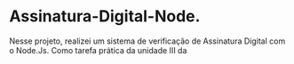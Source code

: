 # Assinatura-Digital-Node.
Nesse projeto, realizei um sistema de verificação de Assinatura Digital com o Node.Js. Como tarefa prática da unidade III da
